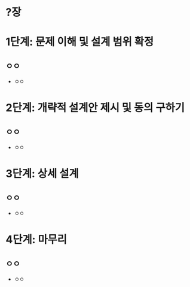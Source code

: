 # ?장 

# 1단계: 문제 이해 및 설계 범위 확정
## ㅇㅇ
 * ㅇㅇ

# 2단계: 개략적 설계안 제시 및 동의 구하기
## ㅇㅇ
 * ㅇㅇ

# 3단계: 상세 설계
## ㅇㅇ
 * ㅇㅇ

# 4단계: 마무리
## ㅇㅇ
 * ㅇㅇ


